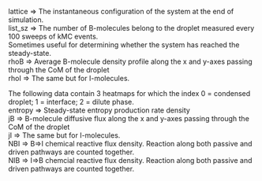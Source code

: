 lattice => The instantaneous configuration of the system at the end of simulation.<br />
list_sz => The number of B-molecules belong to the droplet measured every 100 sweeps of kMC events.<br />
           Sometimes useful for determining whether the system has reached the steady-state.<br />
rhoB => Average B-molecule density profile along the x and y-axes passing through the CoM of the droplet<br />
rhoI => The same but for I-molecules.<br />

The following data contain 3 heatmaps for which the index 0 = condensed droplet; 1 = interface; 2 = dilute phase.<br />
entropy => Steady-state entropy production rate density<br />
jB  => B-molecule diffusive flux along the x and y-axes passing through the CoM of the droplet<br />
jI  => The same but for I-molecules.<br />
NBI => B=>I chemical reactive flux density. Reaction along both passive and driven pathways are counted together.<br />
NIB => I=>B chemcial reactive flux density. Reaction along both passive and driven pathways are counted together.<br />

